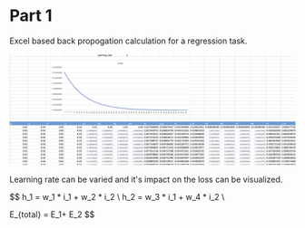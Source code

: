 
# Part 1

Excel based back propogation calculation for a regression task. 

![image](back_prop_screenshot.png)

Learning rate can be varied and it's impact on the loss can be visualized.

$$
h_1 = w_1 * i_1 + w_2 * i_2 \\
h_2 = w_3 * i_1 + w_4 * i_2 \\

E_{total} = E_1+ E_2
$$